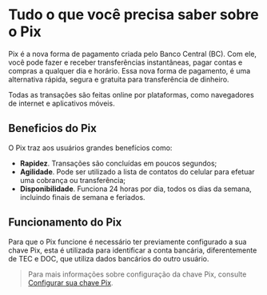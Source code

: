 ﻿# Tudo o que você precisa saber sobre o Pix
Pix é a nova forma de pagamento criada pelo Banco Central (BC). Com ele, você pode fazer e receber transferências instantâneas, pagar contas e compras a qualquer dia e horário. Essa nova forma de pagamento, é uma alternativa rápida, segura e gratuita para transferência de dinheiro.

Todas as transações são feitas online por plataformas, como navegadores de internet e aplicativos móveis.

## Beneficios do Pix
O Pix traz aos usuários grandes benefícios como:
- **Rapidez**. Transações são concluídas em poucos segundos;
- **Agilidade**. Pode ser utilizado a lista de contatos do celular para efetuar uma cobrança ou transferência;
- **Disponibilidade**. Funciona 24 horas por dia, todos os dias da semana, incluindo finais de semana e feriados.

## Funcionamento do Pix
Para que o Pix funcione é necessário ter previamente configurado a sua chave Pix, esta é utilizada para identificar a conta bancária, diferentemente de TEC e DOC,  que utiliza dados bancários do outro usuário.
  
  > Para mais informações sobre configuração da chave Pix, consulte [Configurar sua chave Pix](configurar-sua-chave-Pix.md).
